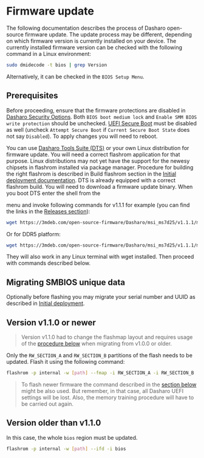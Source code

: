 # Firmware update

The following documentation describes the process of Dasharo open-source
firmware update. The update process may be different, depending on which
firmware version is currently installed on your device. The currently installed
firmware version can be checked with the following command in a Linux
environment:

```bash
sudo dmidecode -t bios | grep Version
```

Alternatively, it can be checked in the `BIOS Setup Menu`.

## Prerequisites

Before proceeding, ensure that the firmware protections are disabled in
[Dasharo Security Options](../..//dasharo-menu-docs/dasharo-system-features.md).
Both `BIOS boot medium lock` and `Enable SMM BIOS write protection` should be
unchecked. [UEFI Secure Boot](../../dasharo-menu-docs/device-manager.md#secure-boot-configuration)
must be disabled as well (uncheck `Attempt Secure Boot` if
`Current Secure Boot State` does not say `Disabled`). To apply changes you will
need to reboot.

You can use [Dasharo Tools Suite (DTS)](../../dasharo-tools-suite/releases.md)
or your own Linux distribution for firmware update. You will need a correct
flashrom application for that purpose. Linux distributions may not yet have the
support for the newesy chipsets in flashrom installed via package manager.
Procedure for building the right flashrom is described in Build flashrom
section in the [Initial deployment documentation](initial-deployment.md#initial-deployment-manually).
DTS is already equipped with a correct flashrom build. You will need to
download a firmware update binary. When you boot DTS enter the shell from the

menu and invoke following commands for v1.1.1 for example (you can find the
links in the [Releases section](releases.md)):

```bash
wget https://3mdeb.com/open-source-firmware/Dasharo/msi_ms7d25/v1.1.1/msi_ms7d25_v1.1.1_ddr4.rom
```

Or for DDR5 platform:

```bash
wget https://3mdeb.com/open-source-firmware/Dasharo/msi_ms7d25/v1.1.1/msi_ms7d25_v1.1.1_ddr5.rom
```

They will also work in any Linux terminal with wget installed. Then proceed
with commands described below.

## Migrating SMBIOS unique data

Optionally before flashing you may migrate your serial number and UUID as
described in [Initial deployment](initial-deployment.md#migrating-smbios-unique-data).

## Version v1.1.0 or newer

> Version v1.1.0 had to change the flashmap layout and requires usage of the
> [procedure below](#version-older-than-v110) when migrating from v1.0.0 or
> older.

Only the `RW_SECTION_A` and `RW_SECTION_B` partitions of the flash needs to be
updated. Flash it using the following command:

```bash
flashrom -p internal -w [path] --fmap -i RW_SECTION_A -i RW_SECTION_B
```

> To flash newer firmware the command described in the
[section below](#version-older-than-v110) might be also used. But remember,
in that case, all Dasharo UEFI settings will be lost. Also, the memory training
procedure will have to be carried out again.

## Version older than v1.1.0

In this case, the whole `bios` region must be updated.

```bash
flashrom -p internal -w [path] --ifd -i bios
```
